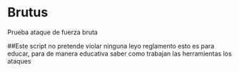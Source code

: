 # Brutus
Prueba ataque de fuerza bruta

##Este script no pretende violar ninguna leyo reglamento esto es para educar, para de manera educativa saber como trabajan las herramientas los ataques

